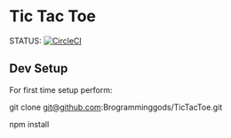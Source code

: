 # Tic Tac Toe
STATUS: [![CircleCI](https://circleci.com/gh/Brogramminggods/TicTacToe.svg?style=svg)](https://circleci.com/gh/Brogramminggods/TicTacToe)

## Dev Setup
For first time setup perform:

git clone git@github.com:Brogramminggods/TicTacToe.git

npm install